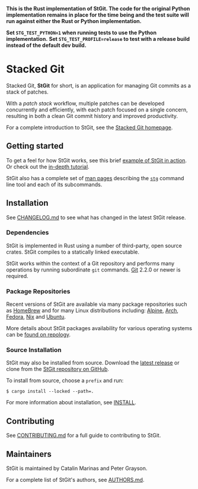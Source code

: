**This is the Rust implementation of StGit. The code for the original
Python implementation remains in place for the time being and the test
suite will run against either the Rust or Python implementation.**

**Set `STG_TEST_PYTHON=1` when running tests to use the Python implementation.**
**Set `STG_TEST_PROFILE=release` to test with a release build instead of the
default dev build.**

# Stacked Git

Stacked Git, **StGit** for short, is an application for managing Git
commits as a stack of patches.

With a *patch stack* workflow, multiple patches can be developed
concurrently and efficiently, with each patch focused on a single
concern, resulting in both a clean Git commit history and improved
productivity.

For a complete introduction to StGit, see the [Stacked Git
homepage](https://stacked-git.github.io).

## Getting started

To get a feel for how StGit works, see this brief [example of StGit in
action][example]. Or check out the [in-depth tutorial][tutorial].

[example]: https://stacked-git.github.io/guides/usage-example
[tutorial]: https://stacked-git.github.io/guides/tutorial

StGit also has a complete set of [man pages][man] describing the
[`stg`][stg] command line tool and each of its subcommands.

[man]: https://stacked-git.github.io/man
[stg]: https://stacked-git.github.io/man/stg

## Installation

See [CHANGELOG.md](CHANGELOG.md) to see what has changed in the latest
StGit release.

### Dependencies

StGit is implemented in Rust using a number of third-party, open source
crates. StGit compiles to a statically linked executable.

StGit works within the context of a Git repository and performs many
operations by running subordinate `git` commands.
[Git](https://git-scm.com) 2.2.0 or newer is required.

### Package Repositories

Recent versions of StGit are available via many package repositories
such as [HomeBrew](https://formulae.brew.sh/formula/stgit) and for many
Linux distributions including:
[Alpine](https://pkgs.alpinelinux.org/packages?name=stgit),
[Arch](https://aur.archlinux.org/packages/stgit),
[Fedora](https://src.fedoraproject.org/rpms/stgit),
[Nix](https://nixos.org/nixos/packages.html?attr=gitAndTools.stgit) and
[Ubuntu](https://packages.ubuntu.com/source/focal/stgit).

More details about StGit packages availability for various operating
systems can be [found on repology][repology].

[repology]: https://repology.org/project/stgit/versions

### Source Installation

StGit may also be installed from source. Download the [latest
release][latest] or clone from the [StGit repository on GitHub][repo].

[latest]: https://github.com/stacked-git/stgit/releases/latest
[repo]: https://github.com/stacked-git/stgit

To install from source, choose a `prefix` and run:

``` shellsession
$ cargo install --locked --path=.
```

For more information about installation, see [INSTALL](INSTALL).

## Contributing

See [CONTRIBUTING.md](CONTRIBUTING.md) for a full guide to contributing
to StGit.

## Maintainers

StGit is maintained by Catalin Marinas and Peter Grayson.

For a complete list of StGit's authors, see [AUTHORS.md](AUTHORS.md).
